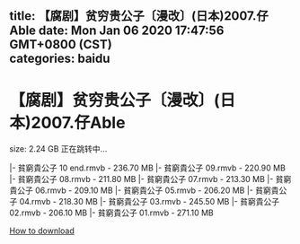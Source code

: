 
title: 【腐剧】贫穷贵公子〔漫改〕(日本)2007.仔Able
date: Mon Jan 06 2020 17:47:56 GMT+0800 (CST)    
categories: baidu
---

# 【腐剧】贫穷贵公子〔漫改〕(日本)2007.仔Able
size: 2.24 GB
 正在跳转中...
 
|- 貧窮貴公子 10 end.rmvb - 236.70 MB
|- 貧窮貴公子 09.rmvb - 220.90 MB
|- 貧窮貴公子 08.rmvb - 211.80 MB
|- 貧窮貴公子 07.rmvb - 213.30 MB
|- 貧窮貴公子 06.rmvb - 209.10 MB
|- 貧窮貴公子 05.rmvb - 206.20 MB
|- 貧窮貴公子 04.rmvb - 218.30 MB
|- 貧窮貴公子 03.rmvb - 245.50 MB
|- 貧窮貴公子 02.rmvb - 206.10 MB
|- 貧窮貴公子 01.rmvb - 271.10 MB

[How to download](https://bpcam.bemobtrk.com/go/2ceec3aa-1ca2-46d6-b9ff-aaa5c184517c?jno=586)
